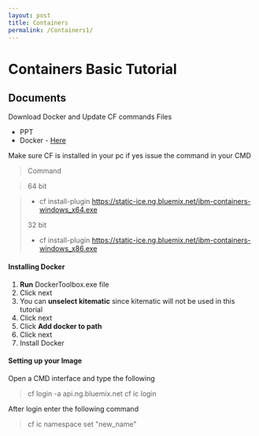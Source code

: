 ```yaml
---
layout: post
title: Containers
permalink: /Containers1/
---
```


Containers Basic Tutorial
===================


Documents
-------------
Download Docker and Update CF commands
Files

 - PPT
 - Docker - [Here](https://github.com/docker/toolbox/releases/download/v1.10.0/DockerToolbox-1.10.0.exe)
 

Make sure CF is installed in your pc if yes issue the command in your CMD

> Command

> 64 bit

>- cf install-plugin https://static-ice.ng.bluemix.net/ibm-containers-windows_x64.exe
> 
> 32 bit
> 
>  - cf install-plugin https://static-ice.ng.bluemix.net/ibm-containers-windows_x86.exe

> 
#### </i> Installing Docker

 1. **Run** DockerToolbox.exe file
 2. Click next
 3. You can **unselect kitematic** since kitematic will not be used in this tutorial 
 4. Click next
 5. Click **Add docker to path**
 6. Click next
 7. Install Docker

#### </i> Setting up your Image 

Open a CMD interface and type the following

> cf login -a api.ng.bluemix.net
> cf ic login


After login enter the following command

> cf ic namespace set "new_name"